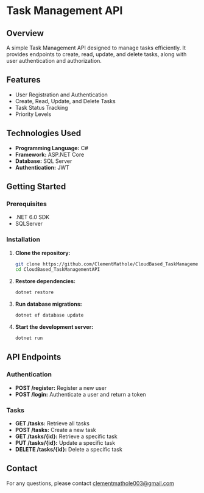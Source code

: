 # Task Management API

## Overview
A simple Task Management API designed to manage tasks efficiently. It provides endpoints to create, read, update, and delete tasks, along with user authentication and authorization.

## Features
- User Registration and Authentication
- Create, Read, Update, and Delete Tasks
- Task Status Tracking
- Priority Levels

## Technologies Used
- **Programming Language:** C#
- **Framework:** ASP.NET Core
- **Database:** SQL Server
- **Authentication:** JWT

## Getting Started

### Prerequisites
- .NET 6.0 SDK
- SQLServer

### Installation

1. **Clone the repository:**
   ```sh
   git clone https://github.com/ClementMathole/CloudBased_TaskManagementAPI.git
   cd CloudBased_TaskManagementAPI
   ```

2. **Restore dependencies:**
   ```sh
   dotnet restore
   ```

3. **Run database migrations:**
   ```sh
   dotnet ef database update
   ```

4. **Start the development server:**
   ```sh
   dotnet run
   ```

## API Endpoints

### Authentication
- **POST /register:** Register a new user
- **POST /login:** Authenticate a user and return a token

### Tasks
- **GET /tasks:** Retrieve all tasks
- **POST /tasks:** Create a new task
- **GET /tasks/{id}:** Retrieve a specific task
- **PUT /tasks/{id}:** Update a specific task
- **DELETE /tasks/{id}:** Delete a specific task

## Contact
For any questions, please contact clementmathole003@gmail.com

